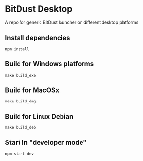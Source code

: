 # BitDust Desktop

A repo for generic BitDust launcher on different desktop platforms


## Install dependencies

    npm install


## Build for Windows platforms

    make build_exe


## Build for MacOSx

    make build_dmg


## Build for Linux Debian

    make build_deb


## Start in "developer mode"

    npm start dev

